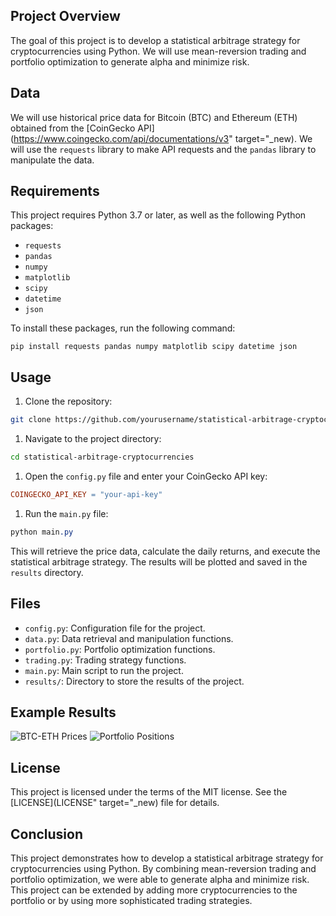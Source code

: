 ## Project Overview
The goal of this project is to develop a statistical arbitrage strategy for cryptocurrencies using Python. We will use mean-reversion trading and portfolio optimization to generate alpha and minimize risk.
## Data
We will use historical price data for Bitcoin (BTC) and Ethereum (ETH) obtained from the [CoinGecko API](https://www.coingecko.com/api/documentations/v3" target="_new). We will use the `requests` library to make API requests and the `pandas` library to manipulate the data.
## Requirements
This project requires Python 3.7 or later, as well as the following Python packages:
* `requests`
* `pandas`
* `numpy`
* `matplotlib`
* `scipy`
* `datetime`
* `json`

To install these packages, run the following command:
```
pip install requests pandas numpy matplotlib scipy datetime json

```
## Usage
1. Clone the repository:
```bash
git clone https://github.com/yourusername/statistical-arbitrage-cryptocurrencies.git

```
1. Navigate to the project directory:
```bash
cd statistical-arbitrage-cryptocurrencies

```
1. Open the `config.py` file and enter your CoinGecko API key:
```makefile
COINGECKO_API_KEY = "your-api-key"

```
1. Run the `main.py` file:
```css
python main.py

```
This will retrieve the price data, calculate the daily returns, and execute the statistical arbitrage strategy. The results will be plotted and saved in the `results` directory.

## Files
* `config.py`: Configuration file for the project.
* `data.py`: Data retrieval and manipulation functions.
* `portfolio.py`: Portfolio optimization functions.
* `trading.py`: Trading strategy functions.
* `main.py`: Main script to run the project.
* `results/`: Directory to store the results of the project.

## Example Results
<img src="https://i.imgur.com/vYbhF22.png" alt="BTC-ETH Prices">
<img src="https://i.imgur.com/iwpZiKw.png" alt="Portfolio Positions">

## License
This project is licensed under the terms of the MIT license. See the [LICENSE](LICENSE" target="_new) file for details.

## Conclusion
This project demonstrates how to develop a statistical arbitrage strategy for cryptocurrencies using Python. By combining mean-reversion trading and portfolio optimization, we were able to generate alpha and minimize risk. This project can be extended by adding more cryptocurrencies to the portfolio or by using more sophisticated trading strategies.


